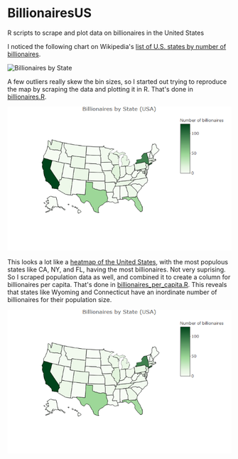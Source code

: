 # BillionairesUS
R scripts to scrape and plot data on billionaires in the United States

I noticed the following chart on Wikipedia's [list of U.S. states by number of billionaires](https://en.wikipedia.org/wiki/List_of_U.S._states_by_the_number_of_billionaires).

![Billionaires by State](https://en.wikipedia.org/wiki/List_of_U.S._states_by_the_number_of_billionaires#/media/File:Map_of_each_state%27s_billionaires_as_of_2016.svg)

A few outliers really skew the bin sizes, so I started out trying to reproduce the map by scraping the data and plotting it in R. That's done in [billionaires.R](billionaires.R).

![Billionaires by State](images/Billionaires_by_state.png)

This looks a lot like a [heatmap of the United States](https://en.wikipedia.org/wiki/List_of_U.S._states_and_territories_by_population), with the most populous states like CA, NY, and FL, having the most billionaires. Not very suprising. So I scraped population data as well, and combined it to create a column for billionaires per capita. That's done in [billionaires_per_capita.R](billionaires_per_capita.R). This reveals that states like Wyoming and Connecticut have an inordinate number of billionaires for their population size.

![Billionaires per million residents](images/Billionaires_by_state.png)
